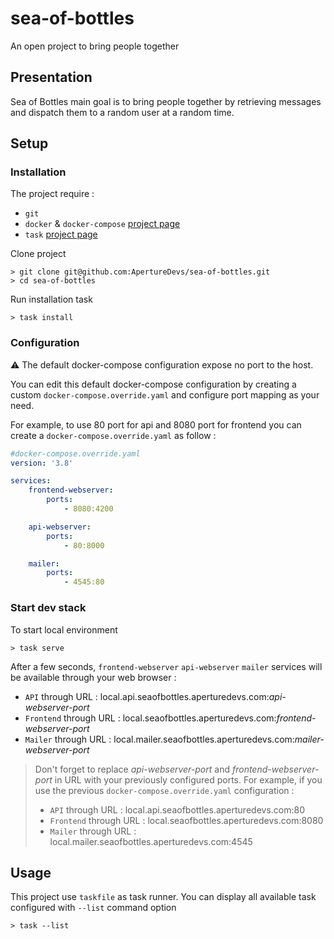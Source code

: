 # sea-of-bottles

An open project to bring people together

## Presentation

Sea of Bottles main goal is to bring people together by retrieving messages and dispatch them to a random user at a random time.

## Setup

### Installation

The project require :

- `git`
- `docker` & `docker-compose` [project page](https://docs.docker.com/get-docker/)
- `task` [project page](https://github.com/go-task/task)

Clone project

```console
> git clone git@github.com:ApertureDevs/sea-of-bottles.git
> cd sea-of-bottles
```

Run installation task

```console
> task install
```

### Configuration

:warning: The default docker-compose configuration expose no port to the host.

You can edit this default docker-compose configuration by creating a custom `docker-compose.override.yaml` and configure port mapping as your need.

For example, to use 80 port for api and 8080 port for frontend you can create a `docker-compose.override.yaml` as follow :

```yaml
#docker-compose.override.yaml
version: '3.8'

services:
    frontend-webserver:
        ports:
            - 8080:4200

    api-webserver:
        ports:
            - 80:8000

    mailer:
        ports:
            - 4545:80
```

### Start dev stack

To start local environment

```console
> task serve
```

After a few seconds, `frontend-webserver` `api-webserver` `mailer` services will be available through your web browser :

- `API` through URL : local.api.seaofbottles.aperturedevs.com:*api-webserver-port*
- `Frontend` through URL : local.seaofbottles.aperturedevs.com:*frontend-webserver-port*
- `Mailer` through URL : local.mailer.seaofbottles.aperturedevs.com:*mailer-webserver-port*

> Don't forget to replace *api-webserver-port* and *frontend-webserver-port* in URL with your previously configured ports. For example, if you use the previous `docker-compose.override.yaml` configuration :
>
> - `API` through URL : local.api.seaofbottles.aperturedevs.com:80
> - `Frontend` through URL : local.seaofbottles.aperturedevs.com:8080
> - `Mailer` through URL : local.mailer.seaofbottles.aperturedevs.com:4545

## Usage

This project use `taskfile` as task runner. You can display all available task configured with `--list` command option

```console
> task --list
```
